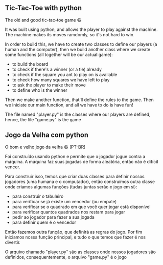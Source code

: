 ## Tic-Tac-Toe with python

The old and good tic-tac-toe game :smiley:

It was built using python, and allows the player to play against the machine. The machine makes its moves ramdomly, so  it's 
not hard to win.

In order to build this, we have to create two classes to define our players (a human and the computer), then we build another 
class where we create some functions (all together will be our actual game):
- to build the board
- to check if there's a winner (or a tie) already
- to check if the square you ant to play on is available
- to check how many squares we have left to play
- to ask the player to make their move
- to define who is the winner


Then we make another function, that'll define the rules to the game. Then we iniciate our main function, and all we have to do
is have fun!

The file named "player.py" is the classes where our players are defined, hence, the file "game.py" is the game

## Jogo da Velha com python

O bom e velho jogo da velha :smiley: (PT-BR)

Foi construído usando python e permite que o jogador jogue contra a máquina. A máquina faz suas jogadas de forma aleatória, 
então não é difícil vencer.

Para construir isso, temos que criar duas classes para definir nossos jogadores (uma humana e o computador), então construímos
outra classe onde criamos algumas funções (tudas juntas serão o jogo em si):
- para construir o tabuleiro
- para verificar se já existe um vencedor (ou empate)
- para verificar se o quadrado em que você quer jogar está disponível
- para verificar quantos quadrados nos restam para jogar
- pedir ao jogador para fazer a sua jogada
- para definir quem é o vencedor


Então fazemos outra função, que definirá as regras do jogo. Por fim iniciamos nossa função principal, e tudo o que temos que 
fazer é nos divertir.

O arquivo chamado "player.py" são as classes onde nossos jogadores são definidos, consequentemente, o arquivo "game.py" 
é o jogo 
